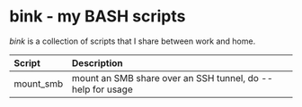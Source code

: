 # bink - my BASH scripts

_bink_ is a collection of scripts that I share between work and
home.

| **Script** | **Description** |
| :--------- | :-------------- |
| mount_smb  | mount an SMB share over an SSH tunnel, do --help for usage |
